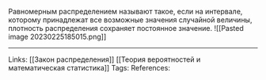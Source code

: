 Равномерным распределением называют такое, если на интервале, которому принадлежат все возможные значения случайной величины, плотность распределения сохраняет постоянное значение. 
![[Pasted image 20230225185015.png]]


___
Links: [[Закон распределения]] [[Теория вероятностей и математическая статистика]]
Tags:
References:
